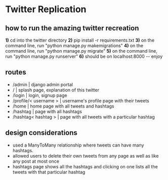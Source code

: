 # Twitter Replication 

## how to run the amazing twitter recreation 

**1)** cd into the twitter directory
**2)** pip install -r requirements.txt
**3)** on the command line, run "python manage.py makemigrations" 
**4)** on the command line, run "python manage.py migrate" 
**5)** on the command line, run "python manage.py runserver" 
**6)** should be on localhost:8000 -- enjoy

## routes
- /admin | django admin portal
- / | splash page, explanation of this twitter
- /login | login, signup page
- /profile/< username > | username's profile page with their tweets
- /home | home page with all tweets and hashtags
- /hashtag | page with all hashtags 
- /hashtag< hashtag > | page with all tweets with a particular hashtag

## design considerations
- used a ManyToMany relationship where tweets can have many hashtags.
- allowed users to delete their own tweets from any page as well as like any post at most once
- hashtags page shows all the hashtags and clicking on one lists all the tweets with that particular hashtag